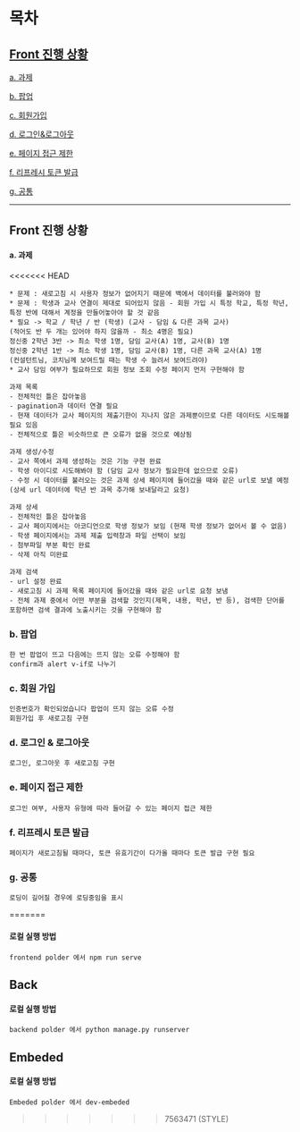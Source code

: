 # 목차

## [Front 진행 상황](#front-진행-상황)

[a. 과제](#a.-과제)

[b. 팝업](#b.-팝업)

[c. 회원가입](#c.-회원가입)

[d. 로그인&로그아웃](#d.-로그인-&-로그아웃)

[e. 페이지 접근 제한](#e.-페이지-접근-제한)

[f. 리프레시 토큰 발급](f.-리프레시-토큰-발급)

[g. 공통](g.-공통)



---





## Front 진행 상황

#### a. 과제

<<<<<<< HEAD
```
* 문제 : 새로고침 시 사용자 정보가 없어지기 때문에 백에서 데이터를 불러와야 함
* 문제 : 학생과 교사 연결이 제대로 되어있지 않음 - 회원 가입 시 특정 학교, 특정 학년, 특정 반에 대해서 계정을 만들어놓아야 할 것 같음
* 필요 -> 학교 / 학년 / 반 (학생) (교사 - 담임 & 다른 과목 교사)
(적어도 반 두 개는 있어야 하지 않을까 - 최소 4명은 필요)
정신중 2학년 3반 -> 최소 학생 1명, 담임 교사(A) 1명, 교사(B) 1명
정신중 2학년 1반 -> 최소 학생 1명, 담임 교사(B) 1명, 다른 과목 교사(A) 1명
(컨설턴트님, 코치님께 보여드릴 때는 학생 수 늘려서 보여드려야)
* 교사 담임 여부가 필요하므로 회원 정보 조회 수정 페이지 먼저 구현해야 함

과제 목록
- 전체적인 틀은 잡아놓음
- pagination과 데이터 연결 필요
- 현재 데이터가 교사 페이지의 제출기한이 지나지 않은 과제뿐이므로 다른 데이터도 시도해볼 필요 있음
- 전체적으로 틀은 비슷하므로 큰 오류가 없을 것으로 예상됨

과제 생성/수정
- 교사 쪽에서 과제 생성하는 것은 기능 구현 완료
- 학생 아이디로 시도해봐야 함 (담임 교사 정보가 필요한데 없으므로 오류)
- 수정 시 데이터를 불러오는 것은 과제 상세 페이지에 들어갔을 때와 같은 url로 보낼 예정
(상세 url 데이터에 학년 반 과목 추가해 보내달라고 요청)

과제 상세
- 전체적인 틀은 잡아놓음
- 교사 페이지에서는 아코디언으로 학생 정보가 보임 (현재 학생 정보가 없어서 볼 수 없음)
- 학생 페이지에서는 과제 제출 입력창과 파일 선택이 보임
- 첨부파일 부분 확인 완료
- 삭제 아직 미완료

과제 검색
- url 설정 완료
- 새로고침 시 과제 목록 페이지에 들어갔을 때와 같은 url로 요청 보냄
- 전체 과제 중에서 어떤 부분을 검색할 것인지(제목, 내용, 학년, 반 등), 검색한 단어를 포함하면 검색 결과에 노출시키는 것을 구현해야 함
```



### b. 팝업

```
한 번 팝업이 뜨고 다음에는 뜨지 않는 오류 수정해야 함
confirm과 alert v-if로 나누기
```



### c. 회원 가입

```
인증번호가 확인되었습니다 팝업이 뜨지 않는 오류 수정
회원가입 후 새로고침 구현
```



### d. 로그인 & 로그아웃

```
로그인, 로그아웃 후 새로고침 구현
```



### e. 페이지 접근 제한

```
로그인 여부, 사용자 유형에 따라 들어갈 수 있는 페이지 접근 제한
```



### f. 리프레시 토큰 발급

```
페이지가 새로고침될 때마다, 토큰 유효기간이 다가올 때마다 토큰 발급 구현 필요
```



### g. 공통

```
로딩이 길어질 경우에 로딩중임을 표시
```

=======
#### 로컬 실행 방법
```
frontend polder 에서 npm run serve
```

## Back

#### 로컬 실행 방법
```
backend polder 에서 python manage.py runserver
```
## Embeded

#### 로컬 실행 방법
```
Embeded polder 에서 dev-embeded 
```
>>>>>>> 7563471 (STYLE)
